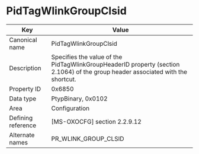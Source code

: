 # PidTagWlinkGroupClsid

| Key | Value |
|---|---|
| Canonical name | PidTagWlinkGroupClsid |
| Description | Specifies the value of the PidTagWlinkGroupHeaderID property (section 2.1064) of the group header associated with the shortcut. |
| Property ID | 0x6850 |
| Data type | PtypBinary, 0x0102 |
| Area | Configuration |
| Defining reference | [MS-OXOCFG] section 2.2.9.12 |
| Alternate names | PR_WLINK_GROUP_CLSID |
